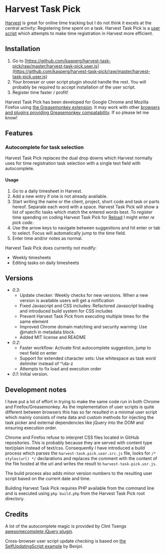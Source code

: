 # Harvest Task Pick

[Harvest](http://www.getharvest.com/) is great for online time tracking but I do not think it excels at the central activity: Registering time spent on a task. Harvest Task Pick is a [user script](http://wiki.greasespot.net/User_script "Definition of user script") which attempts to make time registration in Harvest more efficient.

## Installation

1. Go to [https://github.com/kasperg/harvest-task-pick/raw/master/harvest-task-pick.user.js](https://github.com/kasperg/harvest-task-pick/raw/master/harvest-task-pick.user.js)
2. Your browser or user script plugin should handle the rest. You will probably be required to accept installation of the user script.
3. Register time faster / profit!

Harvest Task Pick has been developed for Google Chrome and Mozilla Firefox using [the Greasemonkey extension](https://addons.mozilla.org/en-US/firefox/addon/greasemonkey/). It may work with other [browsers and plugins providing Greasemonkey compatability](http://en.wikipedia.org/wiki/Greasemonkey#Equivalents_for_other_browsers). If so please let me know!

## Features

### Autocomplete for task selection

Harvest Task Pick replaces the dual drop downs which Harvest normally uses for time registration task selection with a single text field with autocomplete.

#### Usage

1. Go to a daily timesheet in Harvest.
2. Add a new entry if one is not already available.
3. Start writing the name or the client, project, short code and task or parts hereof. Separate each word with a space. Harvest Task Pick will show a list of specific tasks which match the entered words best. To register time spending on coding Harvest Task Pick for [Reload](http://reload.dk) I might enter *re pick code*.
5. Use the arrow keys to navigate between suggestions and hit enter or tab to select. Focus will automatically jump to the time field.
6. Enter time and/or notes as normal.

Harvest Task Pick does currently not modify:

- Weekly timesheets
- Editing tasks on daily timesheets

## Versions 

- *0.3*:
  - Update checker: Weekly checks for new versions. When a new version is available users will get a notification
  - Fixed Javascript and CSS includes: Refactored Javascript loading and introduced build system for CSS includes
  - Prevent Harvest Task Pick from executing multiple times for the same element
  - Improved Chrome domain matching and security warning: Use @match in metadata block.
  - Added MIT license and README
- *0.2*:
  - Faster workflow: Activate first autocomplete suggestion, jump to next field on enter
  - Support for extended character sets: Use whitespace as task word delimiter instead of ^\da-z
  - Attempts to fix load and execution order
- *0.1*: Initial version. 

## Development notes

I have put a lot of effort in trying to make the same code run in both Chrome and Firefox/Greasemonkey. As the implementation of user scripts is quite different between browsers this has so far resulted in a minimal user script which mainly consists of meta data and custom methods for injecting the task picker and external dependencies like jQuery into the DOM and ensuring execution order.

Chrome and Firefox refuse to interpret CSS files located in GitHub repositories. This is probably because they are served with  content type text/plain instead of text/css. Consequently I have introduced a build process which parses the `harvest-task.pick.user.src.js` file, looks for `/* styles(url) */` declarations and replaces the comment with the content of the file hosted at the url and writes the result to `harvest-task-pick.usr.js`.

The build process also adds minor version numbers to the resulting user script based on the current date and time.

Building Harvest Task Pick requires PHP available from the command line and is executed using `php build.php` from the Harvest Task Pick root directory.

## Credits

A lot of the autocomplete magic is provided by Clint Tsengs [awesomecomplete jQuery plugin](https://github.com/clint-tseng/awesomecomplete).

Cross-browser user script update checking is based on [the SelfUpdatingScript example](https://gist.github.com/874058) by Benjol.